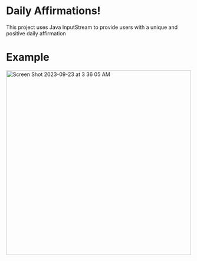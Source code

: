 # Daily Affirmations!
This project uses Java InputStream to provide users with a unique and positive daily affirmation

# Example
<img width="501" alt="Screen Shot 2023-09-23 at 3 36 05 AM" src="https://github.com/estelacruz/DailyAffirmations/assets/79770461/7aa1573a-7859-4732-a194-5da698e6c8e2">
